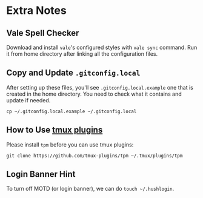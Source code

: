 # Extra Notes

## Vale Spell Checker

Download and install `vale`'s configured styles with `vale sync` command. Run it from home directory after linking all the configuration files.

## Copy and Update `.gitconfig.local`

After setting up these files, you'll see `.gitconfig.local.example` one that is
created in the home directory. You need to check what it contains and update if
needed.

```console
cp ~/.gitconfig.local.example ~/.gitconfig.local
```

## How to Use [tmux plugins](https://github.com/tmux-plugins)

Please install `tpm` before you can use tmux plugins:

```console
git clone https://github.com/tmux-plugins/tpm ~/.tmux/plugins/tpm
```

## Login Banner Hint

To turn off MOTD (or login banner), we can do `touch ~/.hushlogin`.

